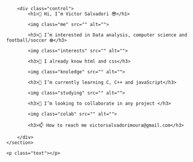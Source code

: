 <!DOCTYPE html>
<html lang="en">
<head>
    <meta charset="UTF-8">
    <meta name="viewport" content="width=device-width, initial-scale=1.0">
    <link rel="stylesheet" href="style.css">
    <title>Me</title>
</head>
<body>
    <section class="header">

        <div class="control">
            <h1>👋 Hi, I’m Victor Salvadori 😎</h1>

            <img class="me" src="" alt="">
        
            <h3>👀 I’m interested in Data analysis, computer science and football/soccer ⚽︎</h3>

            <img class="interests" src="" alt="">

            <h3>🧠 I already know html and css</h3>

            <img class="knoledge" src="" alt="">
    
            <h3>🌱 I’m currently learning C, C++ and javaScript</h3>

            <img class="studying" src="" alt="">

            <h3>💞️ I’m looking to collaborate in any project </h3>

            <img class="colab" src="" alt="">

            <h3>📫 How to reach me victorsalvadorimoura@gmail.com</h3>

        </div>
    </section>

    <p class="text"></p>
</body>
</html>
